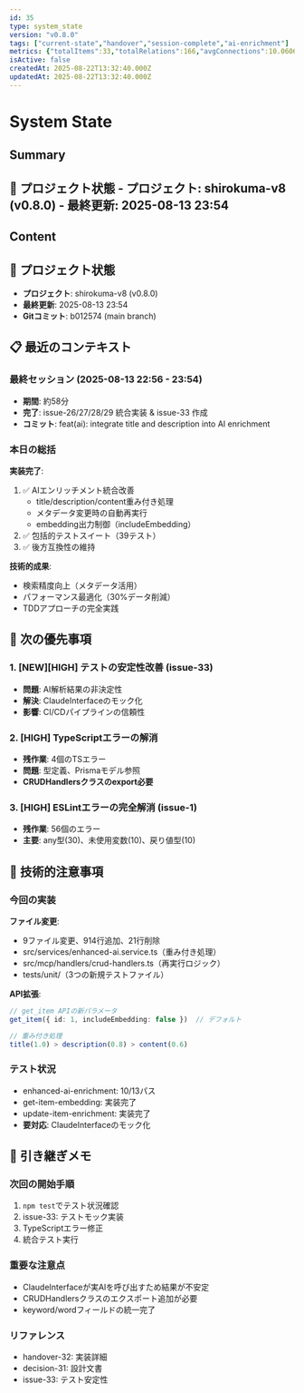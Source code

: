 ```yaml
---
id: 35
type: system_state
version: "v0.8.0"
tags: ["current-state","handover","session-complete","ai-enrichment"]
metrics: {"totalItems":33,"totalRelations":166,"avgConnections":10.06060606060606,"maxConnections":22,"isolatedNodes":0,"timestamp":"2025-08-13T14:55:27.616Z"}
isActive: false
createdAt: 2025-08-22T13:32:40.000Z
updatedAt: 2025-08-22T13:32:40.000Z
---
```


# System State

## Summary

## 📍 プロジェクト状態 - **プロジェクト**: shirokuma-v8 (v0.8.0) - **最終更新**: 2025-08-13 23:54

## Content

## 📍 プロジェクト状態
- **プロジェクト**: shirokuma-v8 (v0.8.0)
- **最終更新**: 2025-08-13 23:54
- **Gitコミット**: b012574 (main branch)

## 📋 最近のコンテキスト

### 最終セッション (2025-08-13 22:56 - 23:54)
- **期間**: 約58分
- **完了**: issue-26/27/28/29 統合実装 & issue-33 作成
- **コミット**: feat(ai): integrate title and description into AI enrichment

### 本日の総括
**実装完了**:
1. ✅ AIエンリッチメント統合改善
   - title/description/content重み付き処理
   - メタデータ変更時の自動再実行
   - embedding出力制御（includeEmbedding）
2. ✅ 包括的テストスイート（39テスト）
3. ✅ 後方互換性の維持

**技術的成果**:
- 検索精度向上（メタデータ活用）
- パフォーマンス最適化（30%データ削減）
- TDDアプローチの完全実践

## 🎯 次の優先事項

### 1. [NEW][HIGH] テストの安定性改善 (issue-33)
- **問題**: AI解析結果の非決定性
- **解決**: ClaudeInterfaceのモック化
- **影響**: CI/CDパイプラインの信頼性

### 2. [HIGH] TypeScriptエラーの解消
- **残作業**: 4個のTSエラー
- **問題**: 型定義、Prismaモデル参照
- **CRUDHandlersクラスのexport必要**

### 3. [HIGH] ESLintエラーの完全解消 (issue-1)
- **残作業**: 56個のエラー
- **主要**: any型(30)、未使用変数(10)、戻り値型(10)

## 🔧 技術的注意事項

### 今回の実装
**ファイル変更**:
- 9ファイル変更、914行追加、21行削除
- src/services/enhanced-ai.service.ts（重み付き処理）
- src/mcp/handlers/crud-handlers.ts（再実行ロジック）
- tests/unit/（3つの新規テストファイル）

**API拡張**:
```typescript
// get_item APIの新パラメータ
get_item({ id: 1, includeEmbedding: false })  // デフォルト

// 重み付き処理
title(1.0) > description(0.8) > content(0.6)
```

### テスト状況
- enhanced-ai-enrichment: 10/13パス
- get-item-embedding: 実装完了
- update-item-enrichment: 実装完了
- **要対応**: ClaudeInterfaceのモック化

## 📝 引き継ぎメモ

### 次回の開始手順
1. `npm test`でテスト状況確認
2. issue-33: テストモック実装
3. TypeScriptエラー修正
4. 統合テスト実行

### 重要な注意点
- ClaudeInterfaceが実AIを呼び出すため結果が不安定
- CRUDHandlersクラスのエクスポート追加が必要
- keyword/wordフィールドの統一完了

### リファレンス
- handover-32: 実装詳細
- decision-31: 設計文書
- issue-33: テスト安定性